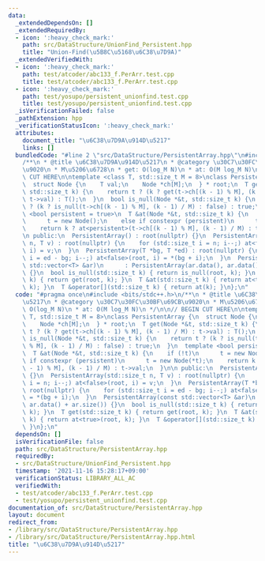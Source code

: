 ```yaml
---
data:
  _extendedDependsOn: []
  _extendedRequiredBy:
  - icon: ':heavy_check_mark:'
    path: src/DataStructure/UnionFind_Persistent.hpp
    title: "Union-Find(\u5B8C\u5168\u6C38\u7D9A)"
  _extendedVerifiedWith:
  - icon: ':heavy_check_mark:'
    path: test/atcoder/abc133_f.PerArr.test.cpp
    title: test/atcoder/abc133_f.PerArr.test.cpp
  - icon: ':heavy_check_mark:'
    path: test/yosupo/persistent_unionfind.test.cpp
    title: test/yosupo/persistent_unionfind.test.cpp
  _isVerificationFailed: false
  _pathExtension: hpp
  _verificationStatusIcon: ':heavy_check_mark:'
  attributes:
    document_title: "\u6C38\u7D9A\u914D\u5217"
    links: []
  bundledCode: "#line 2 \"src/DataStructure/PersistentArray.hpp\"\n#include <bits/stdc++.h>\n\
    /**\n * @title \u6C38\u7D9A\u914D\u5217\n * @category \u30C7\u30FC\u30BF\u69CB\
    \u9020\n * M\u5206\u6728\n * get: O(log_M N)\n * at: O(M log_M N)\n */\n\n// BEGIN\
    \ CUT HERE\n\ntemplate <class T, std::size_t M = 8>\nclass PersistentArray {\n\
    \  struct Node {\n    T val;\n    Node *ch[M];\n  } * root;\n  T get(Node *&t,\
    \ std::size_t k) {\n    return t ? (k ? get(t->ch[(k - 1) % M], (k - 1) / M) :\
    \ t->val) : T();\n  }\n  bool is_null(Node *&t, std::size_t k) {\n    return t\
    \ ? (k ? is_null(t->ch[(k - 1) % M], (k - 1) / M) : false) : true;\n  }\n  template\
    \ <bool persistent = true>\n  T &at(Node *&t, std::size_t k) {\n    if (!t)\n\
    \      t = new Node();\n    else if constexpr (persistent)\n      t = new Node(*t);\n\
    \    return k ? at<persistent>(t->ch[(k - 1) % M], (k - 1) / M) : t->val;\n  }\n\
    \n public:\n  PersistentArray() : root(nullptr) {}\n  PersistentArray(std::size_t\
    \ n, T v) : root(nullptr) {\n    for (std::size_t i = n; i--;) at<false>(root,\
    \ i) = v;\n  }\n  PersistentArray(T *bg, T *ed) : root(nullptr) {\n    for (std::size_t\
    \ i = ed - bg; i--;) at<false>(root, i) = *(bg + i);\n  }\n  PersistentArray(const\
    \ std::vector<T> &ar)\n      : PersistentArray(ar.data(), ar.data() + ar.size())\
    \ {}\n  bool is_null(std::size_t k) { return is_null(root, k); }\n  T get(std::size_t\
    \ k) { return get(root, k); }\n  T &at(std::size_t k) { return at<true>(root,\
    \ k); }\n  T &operator[](std::size_t k) { return at(k); }\n};\n"
  code: "#pragma once\n#include <bits/stdc++.h>\n/**\n * @title \u6C38\u7D9A\u914D\
    \u5217\n * @category \u30C7\u30FC\u30BF\u69CB\u9020\n * M\u5206\u6728\n * get:\
    \ O(log_M N)\n * at: O(M log_M N)\n */\n\n// BEGIN CUT HERE\n\ntemplate <class\
    \ T, std::size_t M = 8>\nclass PersistentArray {\n  struct Node {\n    T val;\n\
    \    Node *ch[M];\n  } * root;\n  T get(Node *&t, std::size_t k) {\n    return\
    \ t ? (k ? get(t->ch[(k - 1) % M], (k - 1) / M) : t->val) : T();\n  }\n  bool\
    \ is_null(Node *&t, std::size_t k) {\n    return t ? (k ? is_null(t->ch[(k - 1)\
    \ % M], (k - 1) / M) : false) : true;\n  }\n  template <bool persistent = true>\n\
    \  T &at(Node *&t, std::size_t k) {\n    if (!t)\n      t = new Node();\n    else\
    \ if constexpr (persistent)\n      t = new Node(*t);\n    return k ? at<persistent>(t->ch[(k\
    \ - 1) % M], (k - 1) / M) : t->val;\n  }\n\n public:\n  PersistentArray() : root(nullptr)\
    \ {}\n  PersistentArray(std::size_t n, T v) : root(nullptr) {\n    for (std::size_t\
    \ i = n; i--;) at<false>(root, i) = v;\n  }\n  PersistentArray(T *bg, T *ed) :\
    \ root(nullptr) {\n    for (std::size_t i = ed - bg; i--;) at<false>(root, i)\
    \ = *(bg + i);\n  }\n  PersistentArray(const std::vector<T> &ar)\n      : PersistentArray(ar.data(),\
    \ ar.data() + ar.size()) {}\n  bool is_null(std::size_t k) { return is_null(root,\
    \ k); }\n  T get(std::size_t k) { return get(root, k); }\n  T &at(std::size_t\
    \ k) { return at<true>(root, k); }\n  T &operator[](std::size_t k) { return at(k);\
    \ }\n};\n"
  dependsOn: []
  isVerificationFile: false
  path: src/DataStructure/PersistentArray.hpp
  requiredBy:
  - src/DataStructure/UnionFind_Persistent.hpp
  timestamp: '2021-11-16 15:28:17+09:00'
  verificationStatus: LIBRARY_ALL_AC
  verifiedWith:
  - test/atcoder/abc133_f.PerArr.test.cpp
  - test/yosupo/persistent_unionfind.test.cpp
documentation_of: src/DataStructure/PersistentArray.hpp
layout: document
redirect_from:
- /library/src/DataStructure/PersistentArray.hpp
- /library/src/DataStructure/PersistentArray.hpp.html
title: "\u6C38\u7D9A\u914D\u5217"
---
```

